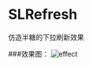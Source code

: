 # SLRefresh
仿造半糖的下拉刷新效果

###效果图：
![effect](https://github.com/xylxi/SLMenuView/blob/master/refresh.gif)

